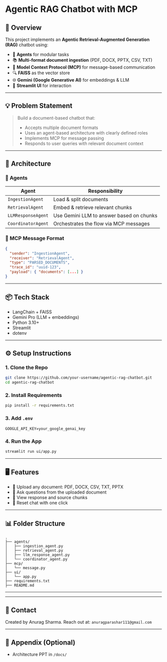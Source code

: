# Agentic RAG Chatbot with MCP

## 📌 Overview

This project implements an **Agentic Retrieval-Augmented Generation (RAG)** chatbot using:

* 🧠 **Agents** for modular tasks
* 📚 **Multi-format document ingestion** (PDF, DOCX, PPTX, CSV, TXT)
* 🧾 **Model Context Protocol (MCP)** for message-based communication
* 🔍 **FAISS** as the vector store
* 🌐 **Gemini (Google Generative AI)** for embeddings & LLM
* 📱 **Streamlit UI** for interaction

---

## 💡 Problem Statement

> Build a document-based chatbot that:
>
> * Accepts multiple document formats
> * Uses an agent-based architecture with clearly defined roles
> * Implements MCP for message passing
> * Responds to user queries with relevant document context

---

## 🧠 Architecture

### 👷 Agents

| Agent              | Responsibility                           |
| ------------------ | ---------------------------------------- |
| `IngestionAgent`   | Load & split documents                   |
| `RetrievalAgent`   | Embed & retrieve relevant chunks         |
| `LLMResponseAgent` | Use Gemini LLM to answer based on chunks |
| `CoordinatorAgent` | Orchestrates the flow via MCP messages   |

### 🔁 MCP Message Format

```json
{
  "sender": "IngestionAgent",
  "receiver": "RetrievalAgent",
  "type": "PARSED_DOCUMENTS",
  "trace_id": "uuid-123",
  "payload": { "documents": [...] }
}
```

---

## 📦 Tech Stack

* LangChain + FAISS
* Gemini Pro (LLM + embeddings)
* Python 3.10+
* Streamlit
* dotenv

---

## ⚙️ Setup Instructions

### 1. Clone the Repo

```bash
git clone https://github.com/your-username/agentic-rag-chatbot.git
cd agentic-rag-chatbot
```

### 2. Install Requirements

```bash
pip install -r requirements.txt
```

### 3. Add `.env`

```env
GOOGLE_API_KEY=your_google_genai_key
```

### 4. Run the App

```bash
streamlit run ui/app.py
```

---

## 🖥️ Features

* 📄 Upload any document: PDF, DOCX, CSV, TXT, PPTX
* 💬 Ask questions from the uploaded document
* 📂 View response and source chunks
* 🔁 Reset chat with one click

---

## 📊 Folder Structure

```
.
├── agents/
│   ├── ingestion_agent.py
│   ├── retrieval_agent.py
│   ├── llm_response_agent.py
│   └── coordinator_agent.py
├── mcp/
│   └── message.py
├── ui/
│   └── app.py
├── requirements.txt
├── README.md
```

---

---

## 📧 Contact

Created by Anurag Sharma. Reach out at: `anuragparashar111@gmail.com`

---

## 📁 Appendix (Optional)

* Architecture PPT in `/docs/`
